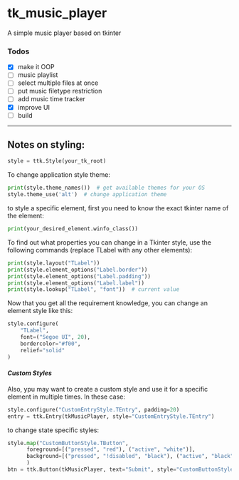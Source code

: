 # tk_music_player

A simple music player based on tkinter

### Todos

- [x] make it OOP
- [ ] music playlist
- [ ] select multiple files at once
- [ ] put music filetype restriction
- [ ] add music time tracker
- [x] improve UI
- [ ] build

-------

## Notes on styling:

```python
style = ttk.Style(your_tk_root)
```

To change application style theme:

```` python
print(style.theme_names())  # get available themes for your OS
style.theme_use('alt')  # change application theme
````

to style a specific element, first you need to know the exact tkinter name of the element:

```` python
print(your_desired_element.winfo_class())
````

To find out what properties you can change in a Tkinter style, use the following commands (replace TLabel with any
other elements):

```` python
print(style.layout("TLabel"))
print(style.element_options("Label.border"))
print(style.element_options("Label.padding"))
print(style.element_options("Label.label"))
print(style.lookup("TLabel", "font"))  # current value
````

Now that you get all the requirement knowledge, you can change an element style like this:

```python
style.configure(
    "TLabel",
    font=("Segoe UI", 20),
    bordercolor="#f00",
    relief="solid"
)
```

#### *Custom Styles*

Also, ypu may want to create a custom style and use it for a specific element in multiple times. In these case:

```python
style.configure("CustomEntryStyle.TEntry", padding=20)
entry = ttk.Entry(tkMusicPlayer, style="CustomEntryStyle.TEntry")
```

to change state specific styles:
```python
style.map("CustomButtonStyle.TButton",
      foreground=[("pressed", "red"), ("active", "white")],
      background=[("pressed", "!disabled", "black"), ("active", "black")],
      )
btn = ttk.Button(tkMusicPlayer, text="Submit", style="CustomButtonStyle.TButton")
```